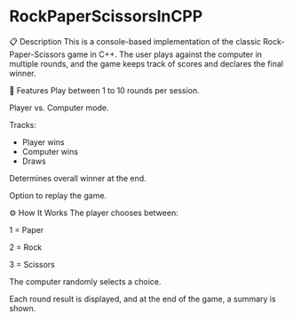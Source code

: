# RockPaperScissorsInCPP

📋 Description
This is a console-based implementation of the classic Rock-Paper-Scissors game in C++. The user plays against the computer in multiple rounds, and the game keeps track of scores and declares the final winner.

🧠 Features
Play between 1 to 10 rounds per session.

Player vs. Computer mode.

Tracks:
- Player wins
- Computer wins
- Draws

Determines overall winner at the end.

Option to replay the game.

⚙️ How It Works
The player chooses between:

1 = Paper

2 = Rock

3 = Scissors

The computer randomly selects a choice.

Each round result is displayed, and at the end of the game, a summary is shown.

